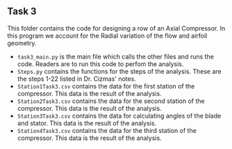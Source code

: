 ## __Task 3__

This folder contains the code for designing a row of an Axial Compressor. In this program we account for the Radial variation of the flow and airfoil geometry. 

* `task3_main.py` is the main file which calls the other files and runs the code. Readers are to run this code to perfom the analysis.
* `Steps.py` contains the functions for the steps of the analysis. These are the steps 1-22 listed in Dr. Cizmas' notes.
* `Station1Task3.csv` contains the data for the first station of the compressor. This data is the result of the analysis.
* `Station2Task3.csv` contains the data for the second station of the compressor. This data is the result of the analysis.
* `Station3Task3.csv` contains the data for calculating angles of the blade and stator. This data is the result of the analysis.
* `Station4Task3.csv` contains the data for the third station of the compressor. This data is the result of the analysis.


